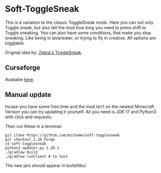 # Soft-ToggleSneak

This is a variation to the classic ToggleSneak mods. Here you can not only Toggle sneak, but also tell the mod how long you need to press shift to Toggle sneaking. You can also have some conditions, that make you stop sneaking. Like being in lava/water, or trying to fly in creative. All options are togglable.

Original idea by: [Zebra's ToggleSneak](https://shotbow.net/forum/threads/zebras-togglesneak-for-minecraft-1-8-1-10-2.342553/).

## Curseforge
Available [here](https://www.curseforge.com/minecraft/mc-mods/soft-togglesneak).

## Manual update
Incase you have some free time and the mod isn't on the newest Minecraft Version you can try updating it yourself.
All you need is JDK 17 and Python3 with click and requests.

Then run these in a terminal:
```shell
git clone https://github.com/micha4w/soft-togglesneak
git checkout 1.19_Forge
cd soft-togglesneak
python3 updater.py 1.20.1
./gradlew build
./gradlew runClient # to test
```

The new jars should appear in build/libs/.
